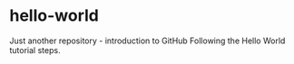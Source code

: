 # hello-world
Just another repository - introduction to GitHub
Following the Hello World tutorial steps.
